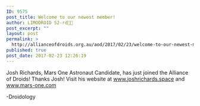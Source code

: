 ```yaml
---
ID: 9575
post_title: Welcome to our newest member!
author: LIMODROID S2-rd🔭🔬
post_excerpt: ""
layout: post
permalink: >
  http://allianceofdroids.org.au/aod/2017/02/23/welcome-to-our-newest-member/
published: true
post_date: 2017-02-23 12:26:19
---
```

Josh Richards, Mars One Astronaut Candidate, has just joined the Alliance of Droids! Thanks Josh! Visit his website at www.joshrichards.space and www.mars-one.com

-Droidology